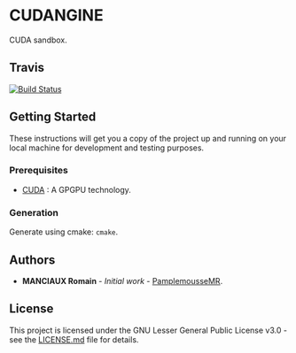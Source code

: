 # CUDANGINE

CUDA sandbox.

## Travis

[![Build Status](https://travis-ci.com/PamplemousseMR/CUDANGINE.svg?branch=master)](https://travis-ci.com/PamplemousseMR/CUDANGINE)

## Getting Started

These instructions will get you a copy of the project up and running on your local machine for development and testing purposes.

### Prerequisites

- [CUDA](https://developer.nvidia.com/cuda-downloads) :  A GPGPU technology.

### Generation

Generate using cmake: `cmake`.

## Authors

* **MANCIAUX Romain** - *Initial work* - [PamplemousseMR](https://github.com/PamplemousseMR).

## License

This project is licensed under the GNU Lesser General Public License v3.0 - see the [LICENSE.md](LICENSE.md) file for details.
